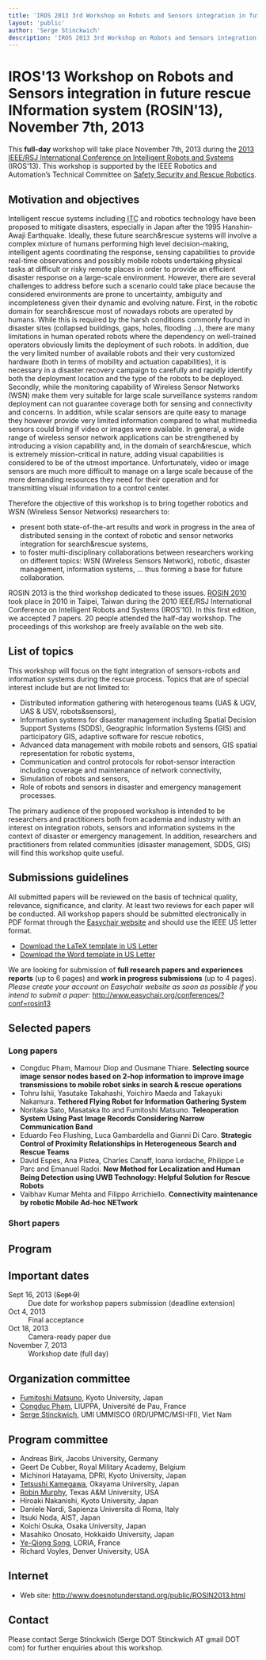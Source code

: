 ```yaml
---
title: 'IROS 2013 3rd Workshop on Robots and Sensors integration in future rescue INformation system (ROSIN-2013)'
layout: 'public'
author: 'Serge Stinckwich'
description: 'IROS 2013 3rd Workshop on Robots and Sensors integration in future rescue INformation system (ROSIN-2013)'
---
```

# IROS'13 Workshop on Robots and Sensors integration in future rescue INformation system (ROSIN'13), November 7th, 2013

This **full-day** workshop will take place November 7th, 2013 during the [2013 IEEE/RSJ International Conference on Intelligent Robots and Systems](http://www.iros2013.org/) (IROS'13). This workshop is supported by the IEEE Robotics and Automation’s Technical Committee on [Safety Security and Rescue Robotics](http://tab.ieee-ras.org/committeeinfo.php?tcid=21).

## Motivation and objectives
Intelligent rescue systems including <abbr title='Information and Communications Technology'>ITC</abbr> and robotics technology have been proposed to mitigate disasters, especially in Japan after the 1995 Hanshin-Awaji Earthquake. Ideally, these future search&rescue systems will involve a complex mixture of humans performing high level decision-making, intelligent agents coordinating the response, sensing capabilities to provide real-time observations and possibly mobile robots undertaking physical tasks at difficult or risky remote places in order to provide an efficient disaster response on a large-scale environment. However, there are several challenges to address before such a scenario could take place because the considered environments are prone to uncertainty, ambiguity and incompleteness given their dynamic and evolving nature. First, in the robotic domain for search&rescue most of nowadays robots are operated by humans. While this is required by the harsh conditions commonly found in disaster sites (collapsed buildings, gaps, holes, flooding ...), there are many limitations in human operated robots where the dependency on well-trained operators obviously limits the deployment of such robots. In addition, due the very limited number of available robots and their very customized hardware (both in terms of mobility and actuation capabilities), it is necessary in a disaster recovery campaign to carefully and rapidly identify both the deployment location and the type of the robots to be deployed. Secondly, while the monitoring capability of Wireless Sensor Networks (WSN) make them very suitable for large scale surveillance systems random deployment can not guarantee coverage both for sensing and connectivity and concerns. In addition, while scalar sensors are quite easy to manage they however provide very limited information compared to what multimedia sensors could bring if video or images were available. In general, a wide range of wireless sensor network applications can be strengthened by introducing a vision capability and, in the domain of search&rescue, which is extremely mission-critical in nature, adding visual capabilities is considered to be of the utmost importance. Unfortunately, video or image sensors are much more difficult to manage on a large scale because of the more demanding resources they need for their operation and for transmitting visual information to a control center. 

Therefore the objective of this workshop is to bring together robotics and WSN (Wireless Sensor Networks) researchers to:

- present both state-of-the-art results and work in progress in the area of distributed sensing in the context of robotic and sensor networks integration for search&rescue systems,
- to foster multi-disciplinary collaborations between researchers working on different topics: WSN (Wireless Sensors Network), robotic, disaster management, information systems, ... thus forming a base for future collaboration.

ROSIN 2013 is the third workshop dedicated to these issues. [ROSIN 2010](ROSIN2010.html) took place in 2010 in Taipei, Taiwan during the 2010 IEEE/RSJ International Conference on Intelligent Robots and Systems (IROS'10). In this first edition, we accepted 7 papers. 20 people attended the half-day workshop. The proceedings of this workshop are freely available on the web site. 

## List of topics
This workshop will focus on the tight integration of sensors-robots and information systems during the rescue process. Topics that are of special interest include but are not limited to:

- Distributed information gathering with heterogenous teams (UAS & UGV, UAS & USV, robots&sensors),
- Information systems for disaster management including Spatial Decision Support Systems (SDDS), Geographic Information Systems (GIS) and participatory GIS, adaptive software for rescue robotics,
- Advanced data management with mobile robots and sensors, GIS spatial representation for robotic systems,
- Communication and control protocols for robot-sensor interaction including coverage and maintenance of network connectivity,
- Simulation of robots and sensors,
- Role of robots and sensors in disaster and emergency management processes.

The primary audience of the proposed workshop is intended to be researchers and practitioners both from academia and industry with an interest on integration robots, sensors and information systems in the context of disaster or emergency management. In addition, researchers and practitioners from related communities (disaster management, SDDS, GIS) will find this workshop quite useful.

## Submissions guidelines
All submitted papers will be reviewed on the basis of technical quality, relevance, significance, and clarity. At least two reviews for each paper will be conducted. All workshop papers should be submitted electronically in PDF format through the [Easychair website](http://www.easychair.org/conferences/?conf=rosin13) and should use the IEEE US letter format.

- [Download the LaTeX template in US Letter](http://ras.papercept.net/conferences/support/files/ieeeconf.zip)
- [Download the Word template in US Letter](http://ras.papercept.net/conferences/support/files/ieeeconf_letter.dot)

We are looking for submission of **full research papers and experiences reports** (up to 6 pages) and **work in progress submissions** (up to 4 pages).
*Please create your account on Easychair website as soon as possible if you intend to submit a paper:*  http://www.easychair.org/conferences/?conf=rosin13

## Selected papers
### Long papers
- Congduc Pham, Mamour Diop and Ousmane Thiare. **Selecting source image sensor nodes based on 2-hop information to improve image transmissions to mobile robot sinks in search & rescue operations**
- Tohru Ishii, Yasutake Takahashi, Yoichiro Maeda and Takayuki Nakamura. **Tethered Flying Robot for Information Gathering System**
- Noritaka Sato, Masataka Ito and Fumitoshi Matsuno. **Teleoperation System Using Past Image Records Considering Narrow Communication Band**
- Eduardo Feo Flushing, Luca Gambardella and Gianni Di Caro. **Strategic Control of Proximity Relationships in Heterogeneous Search and Rescue Teams**
- David Espes, Ana Pistea, Charles Canaff, Ioana Iordache, Philippe Le Parc and Emanuel Radoi. **New Method for Localization and Human Being Detection using UWB Technology: Helpful Solution for Rescue Robots**
- Vaibhav Kumar Mehta and Filippo Arrichiello. **Connectivity maintenance by robotic Mobile Ad-hoc NETwork**
### Short papers

## Program

## Important dates

<dl class="dl-horizontal">
<dt><span class="label label-important">Sept 16, 2013 (<del>Sept 9</del>)</span></dt><dd>Due date for workshop papers submission (deadline extension)</dd> 
<dt>Oct 4, 2013</dt><dd>Final acceptance</dd>
<dt>Oct 18, 2013</dt><dd>Camera-ready paper due</dd>
<dt>November 7, 2013</dt><dd>Workshop date (full day)</dd>
</dl>

## Organization committee
- [Fumitoshi Matsuno](http://www.mechatronics.me.kyoto-u.ac.jp/matsuno/matsuno_eng.html), Kyoto University, Japan
- [Congduc Pham](http://web.univ-pau.fr/~cpham/), LIUPPA, Université de Pau, France
- [Serge Stinckwich](http://doesnotunderstand.org/), UMI UMMISCO (IRD/UPMC/MSI-IFI), Viet Nam

## Program committee
- Andreas Birk, Jacobs University, Germany
- Geert De Cubber, Royal Military Academy, Belgium
- Michinori Hatayama, DPRI, Kyoto University, Japan
- [Tetsushi Kamegawa](http://www.mif.sys.okayama-u.ac.jp/~kamegawa/), Okayama University, Japan
- [Robin Murphy](http://faculty.cse.tamu.edu/murphy/), Texas A&M University, USA
- Hiroaki Nakanishi, Kyoto University, Japan
- Daniele Nardi, Sapienza Universita di Roma, Italy
- Itsuki Noda, AIST, Japan
- Koichi Osuka, Osaka University, Japan
- Masahiko Onosato, Hokkaido University, Japan
- [Ye-Qiong Song](http://www.loria.fr/~song/), LORIA, France
- Richard Voyles, Denver University, USA

## Internet
- Web site: http://www.doesnotunderstand.org/public/ROSIN2013.html

## Contact
Please contact Serge Stinckwich (Serge DOT Stinckwich AT gmail DOT com) for further enquiries about this workshop.
